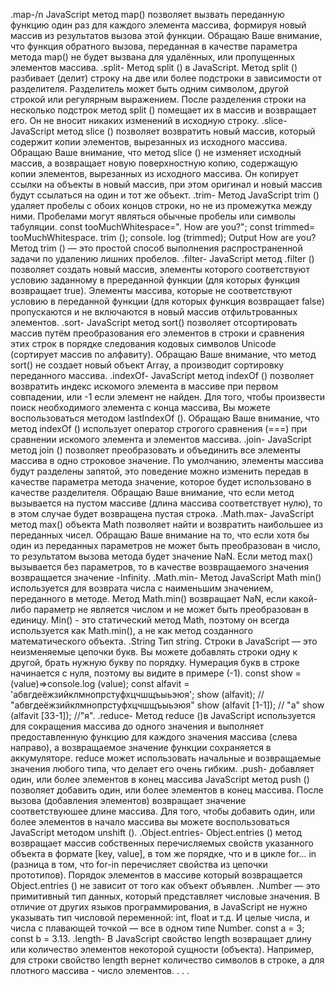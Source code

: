 .map-/n
 JavaScript метод map() позволяет вызвать переданную функцию один раз для каждого элемента массива, формируя новый массив из результатов вызова этой функции. Обращаю Ваше внимание, что функция обратного вызова, переданная в качестве параметра метода map() не будет вызвана для удалённых, или пропущенных элементов массива.
.split-
 Метод split () в JavaScript.
Метод split () разбивает (делит) строку на две или более подстроки в зависимости от разделителя. Разделитель может быть одним символом, другой строкой или регулярным выражением.
После разделения строки на несколько подстрок метод split () помещает их в массив и возвращает его. Он не вносит никаких изменений в исходную строку.
.slice-
 JavaScript метод slice () позволяет возвратить новый массив, который содержит копии элементов, вырезанных из исходного массива. Обращаю Ваше внимание, что метод slice () не изменяет исходный массив, а возвращает новую поверхностную копию, содержащую копии элементов, вырезанных из исходного массива. Он копирует ссылки на объекты в новый массив, при этом оригинал и новый массив будут ссылаться на один и тот же объект.
.trim-
 Метод JavaScript trim () удаляет пробелы с обоих концов строки, но не из промежутка между ними. Пробелами могут являться обычные пробелы или символы табуляции. const tooMuchWhitespace=". How are you?"; const trimmed= tooMuchWhitespace. trim (); console. log (trimmed); Output How are you? Метод trim () — это простой способ выполнения распространенной задачи по удалению лишних пробелов.
.filter-
 JavaScript метод .filter () позволяет создать новый массив, элементы которого соответствуют условию заданному в пререданной функции (для которых функция возвращает true). Элементы массива, которые не соответствуют условию в переданной функции (для которых функция возвращает false) пропускаются и не включаются в новый массив отфильтрованных элементов.
.sort-
 JavaScript метод sort() позволяет отсортировать массив путём преобразования его элементов в строки и сравнения этих строк в порядке следования кодовых символов Unicode (сортирует массив по алфавиту). Обращаю Ваше внимание, что метод sort() не создает новый объект Array, а производит сортировку переданного массива.
.indexOf-
JavaScript метод indexOf () позволяет возвратить индекс искомого элемента в массиве при первом совпадении, или -1 если элемент не найден. Для того, чтобы произвести поиск необходимого элемента с конца массива, Вы можете воспользоваться методом lastIndexOf (). Обращаю Ваше внимание, что метод indexOf () использует оператор строгого сравнения (===) при сравнении искомого элемента и элементов массива.
.join- 
JavaScript метод join () позволяет преобразовать и объединить все элементы массива в одно строковое значение. По умолчанию, элементы массива будут разделены запятой, это поведение можно изменить передав в качестве параметра метода значение, которое будет использовано в качестве разделителя. Обращаю Ваше внимание, что если метод вызывается на пустом массиве (длина массива соответствует нулю), то в этом случае будет возвращена пустая строка.
.Math.max- 
JavaScript метод max() объекта Math позволяет найти и возвратить наибольшее из переданных чисел. Обращаю Ваше внимание на то, что если хотя бы один из переданных параметров не может быть преобразован в число, то результатом вызова метода будет значение NaN. Если метод max() вызывается без параметров, то в качестве возвращаемого значения возвращается значение -Infinity.
.Math.min-
 Метод JavaScript Math min() используется для возврата числа с наименьшим значением, переданного в методе. Метод Math.min() возвращает NaN, если какой-либо параметр не является числом и не может быть преобразован в единицу. Min() - это статический метод Math, поэтому он всегда используется как Math.min(), а не как метод созданного математического объекта.
.String
 Тип string. Строки в JavaScript — это неизменяемые цепочки букв. Вы можете добавлять строки одну к другой, брать нужную букву по порядку. Нумерация букв в строке начинается с нуля, поэтому вы видите в примере (-1). const show = (value)=>console.log (value); const alfavit = 'абвгдеёжзийклмнопрстуфхцчшщъыьэюя'; show (alfavit); // "абвгдеёжзийклмнопрстуфхцчшщъыьэюя" show (alfavit [1-1]); // "а" show (alfavit [33-1]); //"я".
.reduce-
 Метод reduce ()в JavaScript используется для сокращения массива до одного значения и выполняет предоставленную функцию для каждого значения массива (слева направо), а возвращаемое значение функции сохраняется в аккумуляторе. reduce может использовать начальные и возвращаемые значения любого типа, что делает его очень гибким.
.push-
 добавляет один, или более элементов в конец массива
JavaScript метод push () позволяет добавить один, или более элементов в конец массива. После вызова (добавления элементов) возвращает значение соответствуюшее длине массива.
Для того, чтобы добавить один, или более элементов в начало массива вы можете воспользоваться JavaScript методом unshift ().
.Object.entries-
 Object.entries () метод возвращает массив собственных перечисляемых свойств указанного объекта в формате [key, value], в том же порядке, что и в цикле for... in (разница в том, что for-in перечисляет свойства из цепочки прототипов). Порядок элементов в массиве который возвращается Object.entries () не зависит от того как объект объявлен.
.Number —
 это примитивный тип данных, который представляет числовые значения. В отличие от других языков программирования, в JavaScript не нужно указывать тип числовой переменной: int, float и т.д. И целые числа, и числа с плавающей точкой — все в одном типе Number. const a = 3; const b = 3.13.
.length-
 В JavaScript свойство length возвращает длину или количество элементов некоторой сущности (объекта). Например, для строки свойство length вернет количество символов в строке, а для плотного массива - число элементов.
.
.
.
